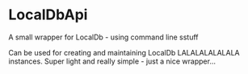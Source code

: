 LocalDbApi
==========

A small wrapper for LocalDb - using command line sstuff

Can be used for creating and maintaining LocalDb LALALALALALALA instances. Super light and really simple - just a nice wrapper...
